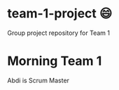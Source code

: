 # team-1-project :smile:
Group project repository for Team 1

# Morning Team 1
Abdi is Scrum Master

